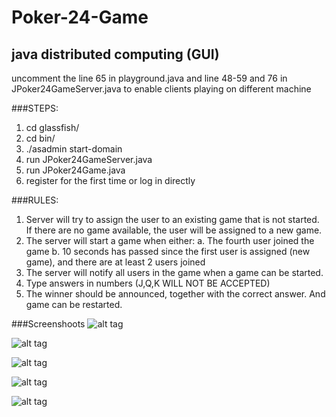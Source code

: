 Poker-24-Game
========================================================================
java distributed computing (GUI)
--------------------------------
uncomment the line 65 in playground.java and line 48-59 and 76 in JPoker24GameServer.java to enable clients playing on different machine

###STEPS:
1. cd glassfish/
2. cd bin/
3. ./asadmin start-domain
4. run JPoker24GameServer.java
5. run JPoker24Game.java
6. register for the first time or log in directly

###RULES:
1. Server will try to assign the user to an existing game that is not started. If there are no game available, the user will be assigned to a new game.
2. The server will start a game when either:
   a. The fourth user joined the game
   b. 10 seconds has passed since the first user is assigned (new game), and there are at least 2 users joined
3. The server will notify all users in the game when a game can be started.
4. Type answers in numbers (J,Q,K WILL NOT BE ACCEPTED)
5. The winner should be announced, together with the correct answer. And game can be restarted.

###Screenshoots
![alt tag](https://github.com/w34ma/Poker-24-Game/blob/game/pics/login.png)

![alt tag](https://github.com/w34ma/Poker-24-Game/blob/game/pics/register.png)

![alt tag](https://github.com/w34ma/Poker-24-Game/blob/game/pics/info.png)

![alt tag](https://github.com/w34ma/Poker-24-Game/blob/game/pics/play.png)

![alt tag](https://github.com/w34ma/Poker-24-Game/blob/game/pics/leadboard.png)


